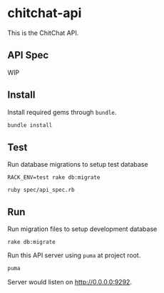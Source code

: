 # chitchat-api
This is the ChitChat API.

## API Spec
WIP

## Install
Install required gems through `bundle`.  

```bash
bundle install
```

## Test
Run database migrations to setup test database
```
RACK_ENV=test rake db:migrate
```

```
ruby spec/api_spec.rb
```

## Run
Run migration files to setup development database
```
rake db:migrate
```

Run this API server using `puma` at project root.

```bash
puma
```

Server would listen on http://0.0.0.0:9292.